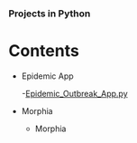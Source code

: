 ### Projects in Python

# Contents 

- Epidemic App
   
   -[Epidemic_Outbreak_App.py](https://github.com/Charles2005/Projects/blob/master/Epidemic_Outbreak_App.py)


- Morphia 
    - Morphia 
